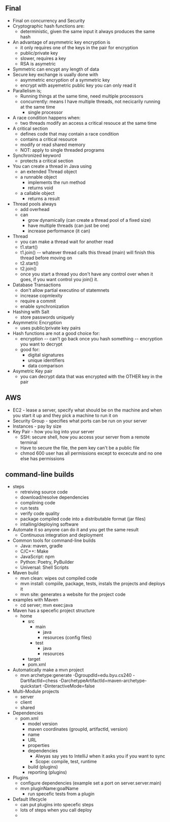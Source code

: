 ## Final
- Final on concurrency and Security
- Cryptographic hash functions are: 
  - deterministic, given the same input it always produces the same hash
- An advantage of asymmetric key encryption is
  - it only requires one of the keys in the pair for encryption
  - public/private key
  - slower, requires a key
  - RSA is asymetric
- Symmetric can encypt any length of data
- Secure key exchange is uually done with
  - asymmetric encryption of a symmetric key
  - encrypt with asyemetric public key you can only read it
- Parallelism is;
  - Running things at the same time, need multiple processors
  - concurrently: means I have multiple threads, not necicarily running at the same time
    - single processor
- A race condition happens when:
  - two threads modify an access a critical resouce at the same time
- A critical section
  - defines code that may contain a race condition
  - contains a critical resource
  - modify or read shared memory
  - NOT: apply to single threaded programs
- Synchronized keyword
  - protects a critical section
- You can create a thread in Java using
  - an extended Thread object
  - a runnable object
    - implements the run method
    - returns void
  - a callable object
    - returns a result
- Thread pools always
  - add overhead
  - can 
    - grow dynamically (can create a thread pool of a fixed size)
    - have multiple threads (can just be one)
    - increase performance (it can)
- Thread 
  - you can make a thread wait for another read
  - t1.start()
  - t1.join() -- whatever thread calls this thread (main) will finish this thread before moving on
  - t2.start()
  - t2.join()
  - once you start a thread you don't have any control over when it goes, if you want control you join() it. 
- Database Transactions
  - don't allow partial executino of statemnets
  - increase copmlexity
  - require a commit
  - enable synchronization
- Hashing with Salt
  - store passwords uniquely
- Asymmetric Encryption
  - uses public/private key pairs
- Hash functions are not a good choice for:
  - encryption -- can't go back once you hash something -- encryption you want to decrypt
  - good for:
    - digital signatures
    - unique identifiers
    - data comparison 
- Asymetric Key pair 
  - you can decrypt data that was encrypted with the OTHER key in the pair

## AWS
- EC2 - lease a server, specify what should be on the machine and when you start it up and they pick a machine to run it on
- Security Group - specifies what ports can be run on your server
- Instances - pay by size
- Key Pair - how you log into your server
  - SSH: secure shell, how you access your server from a remote terminal
  - Have to secure the file, the pem key can't be a public file
  - chmod 600 user has all permissions except to excecute and no one else has permissions

## command-line builds
- steps
  - retreiving source code
  - download/resolve dependencies
  - complining code
  - run tests
  - verify code quality
  - package compiled code into a distributable format (jar files)
  - intalling/deploying software
- Automate it so anyone can do it and you get the same result
  - Continuous integration and deployment
- Common tools for command-line builds
  - Java: maven, gradle
  - C/C++: Make
  - JavaScript: npm
  - Python: Poetry, PyBuilder
  - Universal: Shell Scripts
- Maven build
  - mvn clean: wipes out compiled code
  - mvn install: compiile, package, tests, instals the projects and deploys it
  - mvn site: generates a website for the project code
- examples with Maven
  - cd server; mvn exec:java
- Maven has a specefic project structure
  - home
    - src
      - main  
        - java
        - resources (config files)
      - test
        - java
        - resources
    - target
    - pom.xml
- Automatically make a mvn project
  -  mvn archetype:generate -DgroupdId=edu.byu.cs240 -DartifactId=chess -DarchetypeArtifactId=maven-archetype-quickstart -DinteractiveMode=false
- Multi-Module projects
  - server
  - client
  - shared
- Dependencies
  - pom.xml
    - model version
    - maven coordinates (groupId, artifactId, version)
    - name
    - URL
    - properties
    - dependencies
      - Alwyas say yes to IntelliJ when it asks you if you want to sync
      - Scope: compile, test, runtime
    - build (plugins)
    - reporting (plugins)
- Plugins
  - configure dependencies (example set a port on server.server.main)
  - mvn pluginName:goalName
    - run specefic tests from a plugin
- Default lifecycle
  - can put plugins into specefic steps
  - lots of steps when you call deploy
  - 